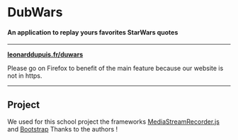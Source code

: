# DubWars
#### An application to replay yours favorites StarWars quotes 

---

**[leonarddupuis.fr/duwars](leonarddupuis.fr/duwars)**

Please go on Firefox to benefit of the main feature because our website is not in https.

---

## Project

We used for this school project the frameworks [MediaStreamRecorder.js](https://github.com/streamproc/MediaStreamRecorder)
and [Bootstrap](http://getbootstrap.com/)
Thanks to the authors !

